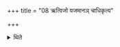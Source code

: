 +++
title = "08 ऋत्विजो यजमानञ् चाधिकृत्य"

+++

<details><summary>थिते</summary>

8. (Here the Brāhmaṇa-text) speaks about the priests and the sacrificer. 
</details>
